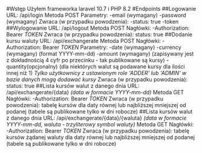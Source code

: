 #Wstęp
Użyłem frameworka laravel 10.7 i PHP 8.2
#Endpoints
##Logowanie
URL: /api/login
Metoda POST
Parametry:
-email (wymagany)
-password (wymagany)
Zwraca (w przypadku powodzenia):
-status: true
-token
##Wylogowanie
URL: /api/logout
Metoda POST
Nagłówki:
-Authorization: Bearer *TOKEN*
Zwraca (w przypadku powodzenia):
status: true 
##Dodanie kursu waluty
URL: /api/exchangerate
Metoda POST
Nagłówki:
-Authorization: Bearer *TOKEN*
Parametry:
-date (wymagany)
-currency (wymagany) (format YYYY-mm-dd)
-amount (wymagany) (zapisywany jest z dokładnością 4 cyfr po przecinku - tak publikowane są kursy)
-quantity(opcjonalny) (dla niektórych walut są podawane kursy dla ilości innej niż 1)
*Tylko użytkownicy z ustawionym role 'ADDER' lub 'ADMIN' w bazie danych mogą dodawać kursy*
Zwraca (w przypadku powodzenia):
status: true 
##Lista kursów walut z danego dnia
URL: /api/exchangerate/{data} *(data w formacie YYYY-mm-dd)*
Metoda GET
Nagłówki:
-Authorization: Bearer *TOKEN*
Zwraca (w przypadku powodzenia):
tabelę kursów dla daty równej lub najbliższej mniejszej od podanej (tabele są publikowane tylko w dni robocze)
##Lista kursów walut z danego dnia
URL: /api/exchangerate/{data}/{waluta} *(data w formacie YYYY-mm-dd, waluta - trzyliterowy symbol waluty)*
Metoda GET
Nagłówki:
-Authorization: Bearer *TOKEN*
Zwraca (w przypadku powodzenia):
tabelę kursów żądanej waluty dla daty równej lub najbliższej mniejszej od podanej (tabele są publikowane tylko w dni robocze)